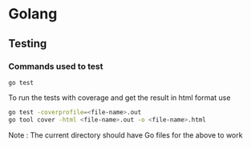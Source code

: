 # Golang

## Testing

### Commands used to test

```go test```

To run the tests with coverage and get the result in html format use

```bash
go test -coverprofile=<file-name>.out
go tool cover -html <file-name>.out -o <file-name>.html
```  

Note :
The current directory should have Go files for the above to work